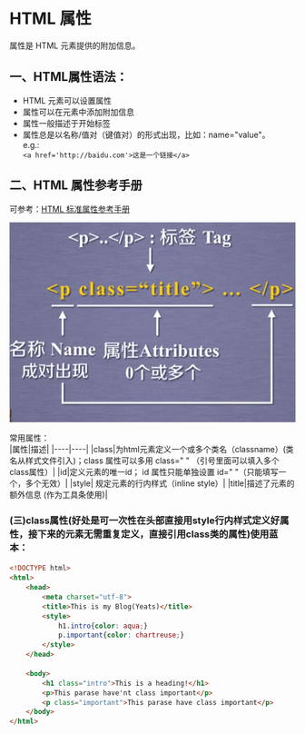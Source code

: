 # HTML 属性
属性是 HTML 元素提供的附加信息。  



## 一、HTML属性语法：
* HTML 元素可以设置属性
* 属性可以在元素中添加附加信息
* 属性一般描述于开始标签
* 属性总是以名称/值对（键值对）的形式出现，比如：name="value"。  
e.g.:  
`<a href='http://baidu.com'>这是一个链接</a>`



## 二、HTML 属性参考手册
可参考：[HTML 标准属性参考手册](https://www.runoob.com/tags/ref-standardattributes.html)

![HTML 名称、标签和属性](https://github.com/LouieLouieZPC/Python-spider/blob/master/HTML%E5%AD%A6%E4%B9%A0%E8%BE%85%E5%8A%A9%E6%96%87%E4%BB%B6/HTML%E5%90%8D%E7%A7%B0%E3%80%81%E6%A0%87%E7%AD%BE%E5%92%8C%E5%B1%9E%E6%80%A7.png?raw=true)



常用属性：  
|属性|描述|
|----|----|
|class|为html元素定义一个或多个类名（classname）(类名从样式文件引入)；class 属性可以多用 class=" " （引号里面可以填入多个class属性）|
|id|定义元素的唯一id；  id 属性只能单独设置 id=" "（只能填写一个，多个无效）|
|style|	规定元素的行内样式（inline style）|
|title|描述了元素的额外信息 (作为工具条使用)|


### (三)class属性(好处是可一次性在头部直接用style行内样式定义好属性，接下来的元素无需重复定义，直接引用class类的属性)使用蓝本：
```html
<!DOCTYPE html>
<html>
    <head>
        <meta charset="utf-8">
        <title>This is my Blog(Yeats)</title>
        <style>
            h1.intro{color: aqua;}
            p.important{color: chartreuse;}
        </style>
    </head>

    <body>
        <h1 class="intro">This is a heading!</h1>
        <p>This parase have'nt class important</p>
        <p class="important">This parase have class important</p>
    </body>
</html>
```
